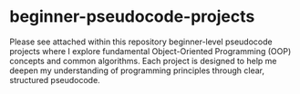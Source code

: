 # beginner-pseudocode-projects
Please see attached within this repository beginner-level pseudocode projects where I explore fundamental Object-Oriented Programming (OOP) concepts and common algorithms. Each project is designed to help me deepen my understanding of programming principles through clear, structured pseudocode.


